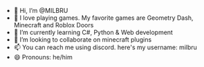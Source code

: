 - 👋 Hi, I’m @MILBRU
- 👀 I love playing games. My favorite games are Geometry Dash, Minecraft and Roblox Doors
- 🌱 I’m currently learning C#, Python & Web development
- 💞️ I’m looking to collaborate on minecraft plugins
- 📫 You can reach me using discord. here's my username: milbru
- 😄 Pronouns: he/him

<!---
MILBRU/MILBRU is a ✨ special ✨ repository because its `README.md` (this file) appears on your GitHub profile.
You can click the Preview link to take a look at your changes.
--->
